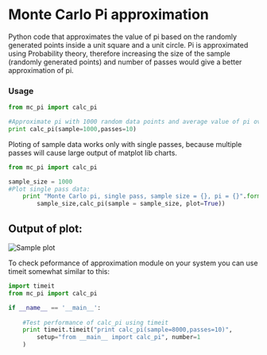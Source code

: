 Monte Carlo Pi approximation
=============
Python code that approximates the value of pi based on the randomly generated points inside a unit square and a unit circle. Pi is approximated using Probability theory, therefore increasing the size of the sample (randomly generated points) and number of passes would give a better approximation of pi.


### Usage
```python
from mc_pi import calc_pi

#Approximate pi with 1000 random data points and average value of pi over 10 passes
print calc_pi(sample=1000,passes=10)
```
Ploting of sample data works only with single passes, because multiple passes will cause large output of matplot lib charts.
```python
from mc_pi import calc_pi

sample_size = 1000
#Plot single pass data:
    print "Monte Carlo pi, single pass, sample size = {}, pi = {}".format(
        sample_size,calc_pi(sample = sample_size, plot=True))
```
Output of plot:
-------------
![Sample plot](http://i.imgur.com/hJjd2Xu.png)

To check peformance of approximation module on your system you can use timeit somewhat similar to this:
```python
import timeit
from mc_pi import calc_pi

if __name__ == '__main__':
    
    #Test performance of calc_pi using timeit
    print timeit.timeit("print calc_pi(sample=8000,passes=10)",
        setup="from __main__ import calc_pi", number=1
    )
```
